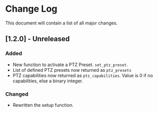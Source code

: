 # Change Log

This document will contain a list of all major changes.

## [1.2.0] - Unreleased

### Added

- New function to activate a PTZ Preset. `set_ptz_preset`.
- List of defined PTZ presets now returned as `ptz_presets`
- PTZ capabilities now returned as `ptz_capabilities`. Value is 0 if no capabilities, else a binary integer.

### Changed

- Rewritten the setup function.
